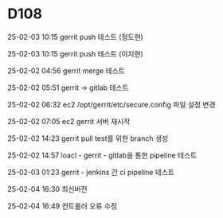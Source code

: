 # D108

25-02-03 10:15
    gerrit push 테스트 (정도현)

25-02-03 10:15
    gerrit push 테스트 (이지현)

25-02-02 04:56
    gerrit merge 테스트

25-02-02 05:51 
    gerrit -> gitlab 테스트

25-02-02 06:32
    ec2 /opt/gerrit/etc/secure.config 파일 설정 변경

25-02-02 07:05
    ec2 gerrit 서버 재시작 

25-02-02 14:23
    gerrit pull test를 위한 branch 생성

25-02-02 14:57
    loacl - gerrit - gitlab을 통한 pipeline 테스트

25-02-03 01:23
    gerrit - jenkins 간 ci pipeline 테스트

25-02-04 16:30
    최신버전 

25-02-04 16:49
    컨트롤러 오류 수정